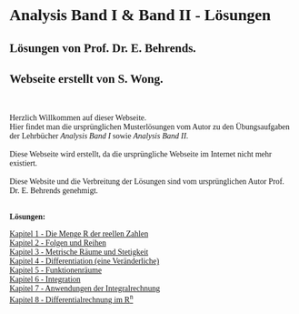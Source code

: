 <html lang="de">  
<body>

<h1 style="font-family:Times New Roman">Analysis Band I & Band II - Lösungen</h1>
<h2 style="font-family:Times New Roman">Lösungen von Prof. Dr. E. Behrends.</h2>
<h2 style="font-family:Times New Roman">Webseite erstellt von S. Wong.</h2>
<br>
<p style="font-family:Times New Roman"> 
Herzlich Willkommen auf dieser Webseite. 
<br>  
Hier findet man die ursprünglichen Musterlösungen vom Autor zu den Übungsaufgaben der Lehrbücher <i>Analysis Band I</i> sowie <i>Analysis Band II</i>.
<br>
<br>
Diese Webseite wird erstellt, da die ursprüngliche Webseite im Internet nicht mehr existiert.
<br>
<br>
Diese Website und die Verbreitung der Lösungen sind vom ursprünglichen Autor Prof. Dr. E. Behrends genehmigt. 
<br>
<br>
</p>

<p style="font-family:Times New Roman" style="font-size:30px"><b>Lösungen:</b></p>
<a style="font-family:Times New Roman" href="https://analysis-band-1-2-loesungen.github.io/folder/lsg_ueb_kap1.pdf">Kapitel 1 - Die Menge R der reellen Zahlen</a><br>
<a style="font-family:Times New Roman" href="https://analysis-band-1-2-loesungen.github.io/folder/lsg_ueb_kap2.pdf">Kapitel 2 - Folgen und Reihen</a><br>
<a style="font-family:Times New Roman" href="https://analysis-band-1-2-loesungen.github.io/folder/lsg_ueb_kap3.pdf">Kapitel 3 - Metrische Räume und Stetigkeit</a><br>
<a style="font-family:Times New Roman" href="https://analysis-band-1-2-loesungen.github.io/folder/lsg_ueb_kap4.pdf">Kapitel 4 - Differentiation (eine Veränderliche)</a><br>
<a style="font-family:Times New Roman" href="https://analysis-band-1-2-loesungen.github.io/folder/lsg_ueb_kap5.pdf">Kapitel 5 - Funktionenräume </a><br>
<a style="font-family:Times New Roman" href="https://analysis-band-1-2-loesungen.github.io/folder/lsg_ueb_kap6.pdf">Kapitel 6 - Integration</a><br>
<a style="font-family:Times New Roman" href="https://analysis-band-1-2-loesungen.github.io/folder/lsg_ueb_kap7.pdf">Kapitel 7 - Anwendungen der Integralrechnung</a><br>
<a style="font-family:Times New Roman" href="https://analysis-band-1-2-loesungen.github.io/folder/lsg_ueb_kap8.pdf">Kapitel 8 - Differentialrechnung im R<sup>n</sup></a>

</body>
</html>
